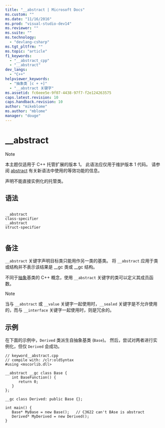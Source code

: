 ```yaml
---
title: "__abstract | Microsoft Docs"
ms.custom: ""
ms.date: "11/16/2016"
ms.prod: "visual-studio-dev14"
ms.reviewer: ""
ms.suite: ""
ms.technology: 
  - "devlang-csharp"
ms.tgt_pltfrm: ""
ms.topic: "article"
f1_keywords: 
  - "__abstract_cpp"
  - "__abstract"
dev_langs: 
  - "C++"
helpviewer_keywords: 
  - "抽象类 [c + +]"
  - "__abstract 关键字"
ms.assetid: fc6eee5e-9f07-4438-97f7-f2e124263575
caps.latest.revision: 10
caps.handback.revision: 10
author: "mikeblome"
ms.author: "mblome"
manager: "douge"
---
```

# __abstract
> [!NOTE]
>  本主题仅适用于 C\+\+ 托管扩展的版本 1。 此语法应仅用于维护版本 1 代码。 请参阅 [abstract](../windows/abstract-cpp-component-extensions.md) 有关新语法中使用的等效功能的信息。  
  
 声明不能直接实例化的托管类。  
  
## 语法  
  
```  
  
__abstract   
class-specifier  
__abstract   
struct-specifier  
  
```  
  
## 备注  
 `__abstract` 关键字声明目标类只能用作另一类的基类。 将 `__abstract` 应用于类或结构并不表示该结果是 \_\_gc 类或 \_\_gc 结构。  
  
 不同于[抽象](../cpp/abstract-classes-cpp.md)基类的 C\+\+ 概念，使用 `__abstract` 关键字的类可以定义其成员函数。  
  
> [!NOTE]
>  当与 `__abstract` 或 `__value` 关键字一起使用时，`__sealed` 关键字是不允许使用的，而与 `__interface` 关键字一起使用时，则是冗余的。  
  
## 示例  
 在下面的示例中，`Derived` 类派生自抽象基类 \(`Base`\)。 然后，尝试对两者进行实例化，但仅 `Derived` 会成功。  
  
```  
// keyword__abstract.cpp  
// compile with: /clr:oldSyntax  
#using <mscorlib.dll>  
  
__abstract __gc class Base {  
   int BaseFunction() {  
      return 0;  
   }  
};  
  
__gc class Derived: public Base {};  
  
int main() {  
   Base* MyBase = new Base();   // C3622 can't BAse is abstract  
   Derived* MyDerived = new Derived();  
}  
```